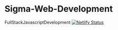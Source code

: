 # Sigma-Web-Development
FullStackJavascriptDevelopment
[![Netlify Status](https://api.netlify.com/api/v1/badges/b4f6fb87-27a6-4fe5-8953-8a01bf6b306e/deploy-status)](https://app.netlify.com/sites/newcurrencyexchange/deploys)

